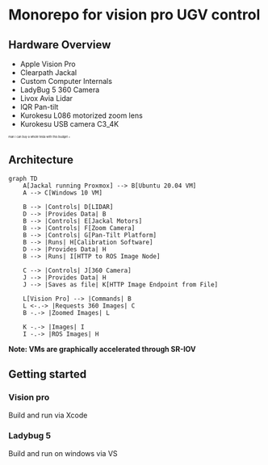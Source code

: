 # Monorepo for vision pro UGV control

## Hardware Overview

- Apple Vision Pro
- Clearpath Jackal
- Custom Computer Internals 
- LadyBug 5 360 Camera
- Livox Avia Lidar
- IQR Pan-tilt
- Kurokesu L086 motorized zoom lens
- Kurokesu USB camera C3_4K

<sub><sup><sub><sup><sub>man i can buy a whole tesla with this budget 💀</sup></sub></sup></sub></sup>

## Architecture

```mermaid
graph TD
    A[Jackal running Proxmox] --> B[Ubuntu 20.04 VM]
    A --> C[Windows 10 VM]
    
    B --> |Controls| D[LIDAR]
    D --> |Provides Data| B
    B --> |Controls| E[Jackal Motors]
    B --> |Controls| F[Zoom Camera]
    B --> |Controls| G[Pan-Tilt Platform]
    B --> |Runs| H[Calibration Software]
    D --> |Provides Data| H
    B --> |Runs| I[HTTP to ROS Image Node]
    
    C --> |Controls| J[360 Camera]
    J --> |Provides Data| H
    J --> |Saves as file| K[HTTP Image Endpoint from File]

    L[Vision Pro] --> |Commands| B
    L <-.-> |Requests 360 Images| C
    B -.-> |Zoomed Images| L
    
    K -.-> |Images| I
    I -.-> |ROS Images| H
```

**Note: VMs are graphically accelerated through SR-IOV**

## Getting started

### Vision pro
Build and run via Xcode
### Ladybug 5
Build and run on windows via VS

